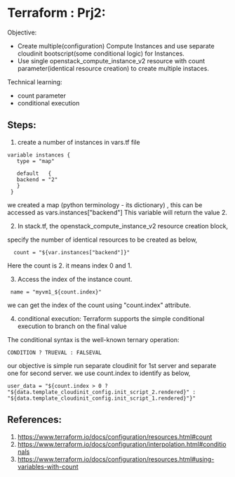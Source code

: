 Terraform : Prj2:
==================

Objective:
   - Create multiple(configuration) Compute Instances and use separate cloudinit bootscript(some conditional logic) for Instances.
   - Use single openstack_compute_instance_v2 resource with count parameter(identical resource creation) to create multiple instaces.

Technical learning:
   - count parameter
   - conditional execution


Steps:
---------------
1. create a number of instances in vars.tf file

```
variable instances {
   type = "map"   
   
   default   {     
   backend = "2"   
   } 
 }
```
we created a map (python terminology - its dictionary) , this can be accessed as
vars.instances["backend"]  This variable will return the value 2.


2. In stack.tf, the openstack_compute_instance_v2 resource creation block,

specify the number of identical resources to be created as below,

```
  count = "${var.instances["backend"]}"
```
Here the count is 2.  it means index 0 and 1.



3. Access the index of the instance count.

```
 name = "myvm1_${count.index}"
```
we can get the index of the count using "count.index" attribute.


4. conditional execution:
Terraform supports the simple conditional execution to branch on the final value

The conditional syntax is the well-known ternary operation:

```
CONDITION ? TRUEVAL : FALSEVAL
```

our objective is simple run separate cloudinit for 1st server and separate one for second server. we use count.index to identify as below,


```
user_data = "${count.index > 0 ? "${data.template_cloudinit_config.init_script_2.rendered}" : "${data.template_cloudinit_config.init_script_1.rendered}"}" 

```


References:
---------------

1. https://www.terraform.io/docs/configuration/resources.html#count
2. https://www.terraform.io/docs/configuration/interpolation.html#conditionals
3. https://www.terraform.io/docs/configuration/resources.html#using-variables-with-count





